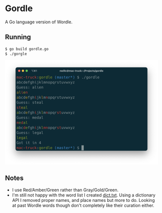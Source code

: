 # Gordle

A Go language version of Wordle.

## Running

```shell
$ go build gordle.go
$ ./gorgle
```

![screenshot](screenshot.png)

## Notes

 - I use Red/Amber/Green rather than Gray/Gold/Green.
 - I'm still not happy with the word list I created [dict.txt](./data/dict.txt). Using a dictionary API I removed 
proper names, and place names but more to do. Looking at past Wordle words though don't completely like their curation either.

